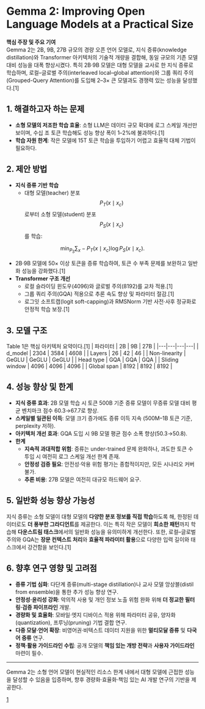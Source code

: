 # Gemma 2: Improving Open Language Models at a Practical Size

**핵심 주장 및 주요 기여**  
Gemma 2는 2B, 9B, 27B 규모의 경량 오픈 언어 모델로, 지식 증류(knowledge distillation)와 Transformer 아키텍처의 기술적 개량을 결합해, 동일 규모의 기존 모델 대비 성능을 대폭 향상시켰다. 특히 2B·9B 모델은 대형 모델을 교사로 한 지식 증류로 학습하며, 로컬–글로벌 주의(interleaved local–global attention)와 그룹 쿼리 주의(Grouped-Query Attention)를 도입해 2–3× 큰 모델과도 경쟁력 있는 성능을 달성했다.[1]

## 1. 해결하고자 하는 문제  
- **소형 모델의 저조한 학습 효율**: 소형 LLM은 데이터 규모 확대에 로그 스케일 개선만 보이며, 수십 조 토큰 학습해도 성능 향상 폭이 1–2%에 불과하다.[1]
- **학습 자원 한계**: 작은 모델에 15T 토큰 학습을 투입하기 어렵고 효율적 대체 기법이 필요하다.

## 2. 제안 방법  
- **지식 증류 기반 학습**  
  - 대형 모델(teacher) 분포 $$P_T(x\mid x_c)$$로부터 소형 모델(student) 분포 $$P_S(x\mid x_c)$$를 학습:  

$$
      \min_{P_S}\sum_x -P_T(x\mid x_c)\log P_S(x\mid x_c).
    $$
  
  - 2B·9B 모델에 50× 이상 토큰을 증류 학습하여, 토큰 수 부족 문제를 보완하고 일반화 성능을 강화했다.[1]
- **Transformer 구조 개선**  
  - 로컬 슬라이딩 윈도우(4096)와 글로벌 주의(8192)를 교차 적용.[1]
  - 그룹 쿼리 주의(GQA) 적용으로 추론 속도 향상 및 파라미터 절감.[1]
  - 로그잇 소프트캡(logit soft-capping)과 RMSNorm 기반 사전·사후 정규화로 안정적 학습 보장.[1]

## 3. 모델 구조  
Table 1은 핵심 아키텍처 요약이다.[1]
| 파라미터 | 2B | 9B | 27B |
|---|---|---|---|
| d_model | 2304 | 3584 | 4608 |
| Layers | 26 | 42 | 46 |
| Non-linearity | GeGLU | GeGLU | GeGLU |
| Head type | GQA | GQA | GQA |
| Sliding window | 4096 | 4096 | 4096 |
| Global span | 8192 | 8192 | 8192 |

## 4. 성능 향상 및 한계  
- **지식 증류 효과**: 2B 모델 학습 시 토큰 500B 기준 증류 모델이 무증류 모델 대비 평균 벤치마크 점수 60.3→67.7로 향상.  
- **스케일별 일관된 이득**: 모델 크기 증가에도 증류 이득 지속 (500M–1B 토큰 기준, perplexity 저하).  
- **아키텍처 개선 효과**: GQA 도입 시 9B 모델 평균 점수 소폭 향상(50.3→50.8).  
- **한계**  
  - **지속적 과대적합 위험**: 증류는 under-trained 문제 완화하나, 과도한 토큰 수 투입 시 여전히 로그 스케일 개선 한계 존재.  
  - **안정성 검증 필요**: 안전성·악용 위험 평가는 종합적이지만, 모든 시나리오 커버 불가.  
  - **추론 비용**: 27B 모델은 여전히 대규모 하드웨어 요구.

## 5. 일반화 성능 향상 가능성  
지식 증류는 소형 모델이 대형 모델의 **다양한 분포 정보를 직접 학습**하도록 해, 한정된 데이터로도 **더 풍부한 그라디언트**를 제공한다. 이는 특히 작은 모델이 **희소한 패턴**까지 학습해 **다운스트림 태스크**에서의 일반화 성능을 유의미하게 개선한다. 또한, 로컬–글로벌 주의와 GQA는 **장문 컨텍스트 처리**와 **효율적 파라미터 활용**으로 다양한 입력 길이와 태스크에서 강건함을 보인다.[1]

## 6. 향후 연구 영향 및 고려점  
- **증류 기법 심화**: 다단계 증류(multi-stage distillation)나 교사 모델 앙상블(distil from ensemble)을 통한 추가 성능 향상 연구.  
- **안정성·윤리성 강화**: 악의적 사용 및 개인 정보 노출 위험 완화 위해 **더 정교한 필터링·검증 파이프라인** 개발.  
- **경량화 및 효율화**: 모바일·엣지 디바이스 적용 위해 파라미터 공유, 양자화(quantization), 프루닝(pruning) 기법 결합 연구.  
- **다중 모달·언어 확장**: 비영어권·비텍스트 데이터 지원을 위한 **멀티모달 증류** 및 **다국어 증류** 연구.  
- **정책·활용 가이드라인 수립**: 공개 모델의 **책임 있는 개방 전략**과 **사용자 가이드라인** 마련이 필수.

***

Gemma 2는 소형 언어 모델이 현실적인 리소스 한계 내에서 대형 모델에 근접한 성능을 달성할 수 있음을 입증하며, 향후 경량화·효율화·책임 있는 AI 개발 연구의 기반을 제공한다.

[1](https://ppl-ai-file-upload.s3.amazonaws.com/web/direct-files/attachments/65988149/4a6aec5f-4759-4c35-8552-df3594e30ea3/2408.00118v3.pdf)
